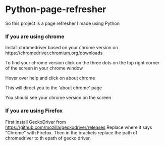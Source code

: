 # Python-page-refresher

So this project is a page refresher I made using Python


<h3>If you are using chrome</h3>

<p>Install chromedriver based on your chrome version on https://chromedriver.chromium.org/downloads</p>
<p>To find your chrome version click on the three dots on the top right corner of the screen in your chrome window</p>
<p>Hover over help and click on about chrome</p>
<p>This will direct you to the 'about chrome' page</p>
<p>You should see your chrome version on the screen</p>

<h3>If you are using Firefox</h3>

First install GeckoDriver from https://github.com/mozilla/geckodriver/releases
Replace where it says "Chrome" with Firefox. 
Then in the brackets replace the path of chromedriver to th epath of gecko driver.
